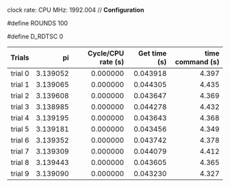 clock rate:
CPU MHz:             1992.004
// **Configuration**

#define ROUNDS 100

#define D_RDTSC 0

| Trials | pi | Cycle/CPU rate (s) | Get time (s) | time command (s) |
|-:|-:|-:|-:|-:|
| trial 0 |  3.139052 | 0.000000 | 0.043918 | 4.397 |
| trial 1 |  3.139065 | 0.000000 | 0.044305 | 4.435 |
| trial 2 |  3.139608 | 0.000000 | 0.043647 | 4.369 |
| trial 3 |  3.138985 | 0.000000 | 0.044278 | 4.432 |
| trial 4 |  3.139195 | 0.000000 | 0.043643 | 4.368 |
| trial 5 |  3.139181 | 0.000000 | 0.043456 | 4.349 |
| trial 6 |  3.139352 | 0.000000 | 0.043742 | 4.378 |
| trial 7 |  3.139309 | 0.000000 | 0.044079 | 4.412 |
| trial 8 |  3.139443 | 0.000000 | 0.043605 | 4.365 |
| trial 9 |  3.139090 | 0.000000 | 0.043230 | 4.327 |
